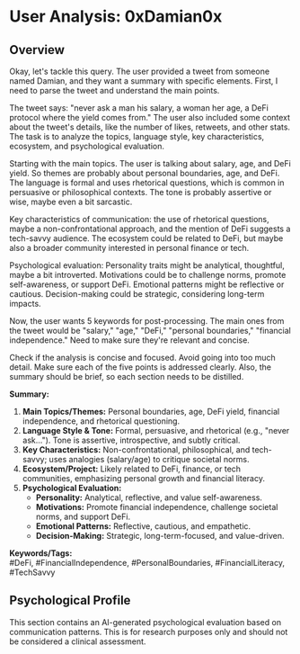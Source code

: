 # User Analysis: 0xDamian0x

## Overview

<think>
Okay, let's tackle this query. The user provided a tweet from someone named Damian, and they want a summary with specific elements. First, I need to parse the tweet and understand the main points.

The tweet says: "never ask a man his salary, a woman her age, a DeFi protocol where the yield comes from." The user also included some context about the tweet's details, like the number of likes, retweets, and other stats. The task is to analyze the topics, language style, key characteristics, ecosystem, and psychological evaluation.

Starting with the main topics. The user is talking about salary, age, and DeFi yield. So themes are probably about personal boundaries, age, and DeFi. The language is formal and uses rhetorical questions, which is common in persuasive or philosophical contexts. The tone is probably assertive or wise, maybe even a bit sarcastic.

Key characteristics of communication: the use of rhetorical questions, maybe a non-confrontational approach, and the mention of DeFi suggests a tech-savvy audience. The ecosystem could be related to DeFi, but maybe also a broader community interested in personal finance or tech.

Psychological evaluation: Personality traits might be analytical, thoughtful, maybe a bit introverted. Motivations could be to challenge norms, promote self-awareness, or support DeFi. Emotional patterns might be reflective or cautious. Decision-making could be strategic, considering long-term impacts.

Now, the user wants 5 keywords for post-processing. The main ones from the tweet would be "salary," "age," "DeFi," "personal boundaries," "financial independence." Need to make sure they're relevant and concise.

Check if the analysis is concise and focused. Avoid going into too much detail. Make sure each of the five points is addressed clearly. Also, the summary should be brief, so each section needs to be distilled.
</think>

**Summary:**  
1. **Main Topics/Themes:** Personal boundaries, age, DeFi yield, financial independence, and rhetorical questioning.  
2. **Language Style & Tone:** Formal, persuasive, and rhetorical (e.g., "never ask..."). Tone is assertive, introspective, and subtly critical.  
3. **Key Characteristics:** Non-confrontational, philosophical, and tech-savvy; uses analogies (salary/age) to critique societal norms.  
4. **Ecosystem/Project:** Likely related to DeFi, finance, or tech communities, emphasizing personal growth and financial literacy.  
5. **Psychological Evaluation:**  
   - **Personality:** Analytical, reflective, and value self-awareness.  
   - **Motivations:** Promote financial independence, challenge societal norms, and support DeFi.  
   - **Emotional Patterns:** Reflective, cautious, and empathetic.  
   - **Decision-Making:** Strategic, long-term-focused, and value-driven.  

**Keywords/Tags:**  
#DeFi, #FinancialIndependence, #PersonalBoundaries, #FinancialLiteracy, #TechSavvy

## Psychological Profile

This section contains an AI-generated psychological evaluation based on communication patterns. This is for research purposes only and should not be considered a clinical assessment.